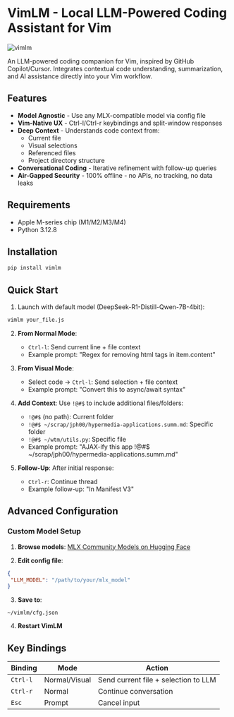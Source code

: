 # VimLM - Local LLM-Powered Coding Assistant for Vim

![vimlm](https://github.com/user-attachments/assets/67a97048-48df-40c1-9109-53c759e85d96)

An LLM-powered coding companion for Vim, inspired by GitHub Copilot/Cursor. Integrates contextual code understanding, summarization, and AI assistance directly into your Vim workflow.

## Features

- **Model Agnostic** - Use any MLX-compatible model via config file
- **Vim-Native UX** - Ctrl-l/Ctrl-r keybindings and split-window responses
- **Deep Context** - Understands code context from:
    - Current file
    - Visual selections
    - Referenced files
    - Project directory structure
- **Conversational Coding** - Iterative refinement with follow-up queries
- **Air-Gapped Security** - 100% offline - no APIs, no tracking, no data leaks

## Requirements

- Apple M-series chip (M1/M2/M3/M4)
- Python 3.12.8

## Installation

```zsh
pip install vimlm
```

## Quick Start

1. Launch with default model (DeepSeek-R1-Distill-Qwen-7B-4bit):

```zsh
vimlm your_file.js
```

2. **From Normal Mode**:
    - `Ctrl-l`: Send current line + file context
    - Example prompt: "Regex for removing html tags in item.content"

3. **From Visual Mode**:
    - Select code → `Ctrl-l`: Send selection + file context
    - Example prompt: "Convert this to async/await syntax"

4. **Add Context**: Use `!@#$` to include additional files/folders:
    - `!@#$` (no path): Current folder
    - `!@#$ ~/scrap/jph00/hypermedia-applications.summ.md`: Specific folder
    - `!@#$ ~/wtm/utils.py`: Specific file
    - Example prompt: "AJAX-ify this app !@#$ ~/scrap/jph00/hypermedia-applications.summ.md"

5. **Follow-Up**: After initial response:
    - `Ctrl-r`: Continue thread
    - Example follow-up: "In Manifest V3"

## Advanced Configuration

### Custom Model Setup

1. **Browse models**: [MLX Community Models on Hugging Face](https://huggingface.co/mlx-community)

2. **Edit config file**:

```json
{
 "LLM_MODEL": "/path/to/your/mlx_model"
}
```

3. **Save to**:

```
~/vimlm/cfg.json
```

4. **Restart VimLM**

## Key Bindings

| Binding    | Mode          | Action                                 |
|------------|---------------|----------------------------------------|
| `Ctrl-l`   | Normal/Visual | Send current file + selection to LLM   |
| `Ctrl-r`   | Normal        | Continue conversation                  |
| `Esc`      | Prompt        | Cancel input                           |


